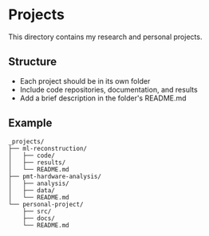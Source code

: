 # Projects

This directory contains my research and personal projects.

## Structure
- Each project should be in its own folder
- Include code repositories, documentation, and results
- Add a brief description in the folder's README.md

## Example
```
_projects/
├── ml-reconstruction/
│   ├── code/
│   ├── results/
│   └── README.md
├── pmt-hardware-analysis/
│   ├── analysis/
│   ├── data/
│   └── README.md
└── personal-project/
    ├── src/
    ├── docs/
    └── README.md
``` 